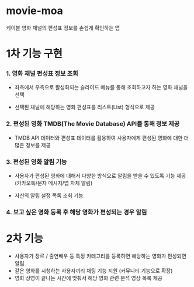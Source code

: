 # movie-moa
케이블 영화 채널의 편성표 정보를 손쉽게 확인하는 앱

# 1차 기능 구현

### 1. 영화 채널 편성표 정보 조회

* 좌측에서 우측으로 활성화되는 슬라이드 메뉴를 통해 조회하고자 하는 영화 채널을 선택

* 선택된 채널에 해당하는 영화 편성표를 리스트(List) 형식으로 제공  
### 2. 편성된 영화 TMDB(The Movie Database) API를 통해 정보 제공

* TMDB API 데이터와 편성표 데이터를 활용하여 사용자에게 편성된 영화에 대한 더 많은 정보를 제공

### 3. 편성된 영화 알림 기능

* 사용자가 편성된 영화에 대해서 다양한 방식으로 알림을 받을 수 있도록 기능 제공 (카카오톡/문자 메시지/앱 자체 알림)

* 자신의 알림 설정 목록 조회 기능.

### 4. 보고 싶은 영화 등록 후 해당 영화가 편성되는 경우 알림

# 2차 기능 
* 사용자가 장르 / 출연배우 등 특정 카테고리를 등록하면 해당하는 영화가 편성되면 알림
* 같은 영화를 시청하는 사용자끼리 채팅 기능 지원 (커뮤니티 기능으로 확장)
* 영화 상영이 끝나는 시간에 맞춰서 해당 영화 관련 분석 영상 목록 제공
